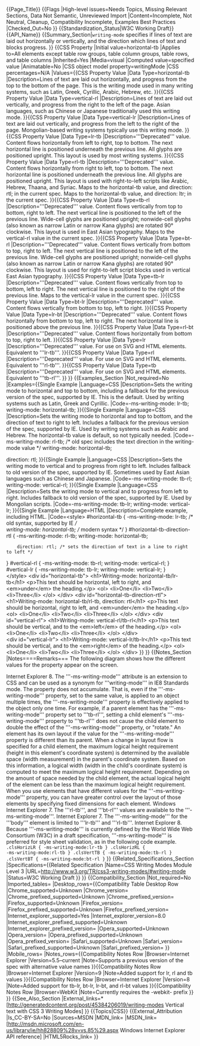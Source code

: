 {{Page_Title}}
{{Flags
|High-level issues=Needs Topics, Missing Relevant Sections, Data Not Semantic, Unreviewed Import
|Content=Incomplete, Not Neutral, Cleanup, Compatibility Incomplete, Examples Best Practices
|Checked_Out=No
}}
{{Standardization_Status|W3C Working Draft}}
{{API_Name}}
{{Summary_Section|<code>writing-mode</code> specifies if lines of text are laid out horizontally or vertically, and the direction which lines of text and blocks progress. }}
{{CSS Property
|Initial value=horizontal-tb
|Applies to=All elements except table row groups, table column groups, table rows, and table columns
|Inherited=Yes
|Media=visual
|Computed value=specified value
|Animatable=No
|CSS object model property=writingMode
|CSS percentages=N/A
|Values={{CSS Property Value
|Data Type=horizontal-tb
|Description=Lines of text are laid out horizontally, and progress from the top to the bottom of the page. This is the writing mode used in many writing systems, such as Latin, Greek, Cyrillic, Arabic, Hebrew, etc.
}}{{CSS Property Value
|Data Type=vertical-rl
|Description=Lines of text are laid out vertically, and progress from the right to the left of the page. Asian languages, such as Chinese or Japanese traditionally used this writing mode.
}}{{CSS Property Value
|Data Type=vertical-lr
|Description=Lines of text are laid out vertically, and progress from the left to the right of the page. Mongolian-based writing systems typically use this writing mode.
}}{{CSS Property Value
|Data Type=lr-tb
|Description='''Deprecated''' value. Content flows horizontally from left to right, top to bottom. The next horizontal line is positioned underneath the previous line. All glyphs are positioned upright. This layout is used by most writing systems.
}}{{CSS Property Value
|Data Type=rl-tb
|Description='''Deprecated''' value. Content flows horizontally from right to left, top to bottom. The next horizontal line is positioned underneath the previous line. All glyphs are positioned upright. This layout is used with right-to-left scripts like Arabic, Hebrew, Thaana, and Syriac. Maps to the horizontal-tb value, and direction: rtl; in the current spec. Maps to the horizontal-tb value, and direction: ltr; in the current spec.
}}{{CSS Property Value
|Data Type=tb-rl
|Description='''Deprecated''' value. Content flows vertically from top to bottom, right to left. The next vertical line is positioned to the left of the previous line. Wide-cell glyphs are positioned upright; nonwide-cell glyphs (also known as narrow Latin or narrow Kana glyphs) are rotated 90° clockwise. This layout is used in East Asian typography. Maps to the vertical-rl value in the current spec.
}}{{CSS Property Value
|Data Type=bt-rl
|Description='''Deprecated''' value. Content flows vertically from bottom to top, right to left. The next vertical line is positioned to the left of the previous line. Wide-cell glyphs are positioned upright; nonwide-cell glyphs (also known as narrow Latin or narrow Kana glyphs) are rotated 90° clockwise. This layout is used for right-to-left script blocks used in vertical East Asian typography.
}}{{CSS Property Value
|Data Type=tb-lr
|Description='''Deprecated''' value. Content flows vertically from top to bottom, left to right. The next vertical line is positioned to the right of the previous line. Maps to the vertical-lr value in the current spec.
}}{{CSS Property Value
|Data Type=bt-lr
|Description='''Deprecated''' value. Content flows vertically from bottom to top, left to right.
}}{{CSS Property Value
|Data Type=lr-bt
|Description='''Deprecated''' value. Content flows horizontally from bottom to top, left to right. The next horizontal line is positioned above the previous line.
}}{{CSS Property Value
|Data Type=rl-bt
|Description='''Deprecated''' value. Content flows horizontally from bottom to top, right to left.
}}{{CSS Property Value
|Data Type=lr
|Description='''Deprecated''' value. For use on SVG and HTML elements. Equivalent to '''lr-tb'''.
}}{{CSS Property Value
|Data Type=rl
|Description='''Deprecated''' value. For use on SVG and HTML elements. Equivalent to '''rl-tb'''.
}}{{CSS Property Value
|Data Type=tb
|Description='''Deprecated''' value. For use on SVG and HTML elements. Equivalent to '''tb-rl'''.
}}
}}
{{Examples_Section
|Not_required=No
|Examples={{Single Example
|Language=CSS
|Description=Sets the writing mode to horizontal and top to bottom, including a fallback for the previous version of the spec, supported by IE. This is the default. Used by writing systems such as Latin, Greek and Cyrillic.
|Code=-ms-writing-mode: lr-tb; 
writing-mode: horizontal-tb;
}}{{Single Example
|Language=CSS
|Description=Sets the writing mode to horizontal and top to bottom, and the direction of text to right to left. Includes a fallback for the previous version of the spec, supported by IE. Used by writing systems such as Arabic and Hebrew. The horizontal-tb value is default, so not typically needed.
|Code=-ms-writing-mode: rl-tb; /* old spec includes the text direction in the writing-mode value */
writing-mode: horizontal-tb;

direction: rtl;
}}{{Single Example
|Language=CSS
|Description=Sets the writing mode to vertical and to progress from right to left. Includes fallback to old version of the spec, supported by IE. Sometimes used by East Asian languages such as Chinese and Japanese.
|Code=-ms-writing-mode: tb-rl;
writing-mode: vertical-rl;
}}{{Single Example
|Language=CSS
|Description=Sets the writing mode to vertical and to progress from left to right. Includes fallback to old version of the spec, supported by IE. Used by Mongolian scripts.
|Code=-ms-writing-mode: tb-lr;
writing-mode: vertical-lr;
}}{{Single Example
|Language=HTML
|Description=Complete example, including HTML.
|Code=&lt;style&gt;
    #horizontal-tb {
	-ms-writing-mode: lr-tb;  /* old syntax, supported by IE */		
	writing-mode: horizontal-tb;  /* modern syntax */
    }
   #horizontal-tb-direction-rtl {
	-ms-writing-mode: rl-tb;
        writing-mode: horizontal-tb;
	
        direction: rtl; /* sets the direction of text in a line to right to left */
   }
   #vertical-rl {
        -ms-writing-mode: tb-rl;
	writing-mode: vertical-rl; 
    }
    #vertical-lr {
	-ms-writing-mode: tb-lr;
        writing-mode: vertical-lr;
    }	
&lt;/style&gt;
&lt;div id="horizontal-tb"&gt;
    &lt;h1&gt;Writing-mode: horizontal-tb/lr-tb&lt;/h1&gt;
    &lt;p&gt;This text should be horizontal, left to right, and &lt;em>under&lt;/em&gt; the heading.&lt;/p&gt;
    &lt;ol&gt;
        &lt;li>One&lt;/li&gt;
	&lt;li>Two&lt;/li&gt;
	&lt;li>Three&lt;/li&gt;
    &lt;/ol&gt;
&lt;/div&gt;
&lt;div id="horizontal-tb-direction-rtl"&gt;
    &lt;h1&gt;Writing-mode: horizontal-tb/rl-tb, direction: rtl&lt;/h1&gt;
    &lt;p&gt;This text should be horizontal, right to left, and &lt;em&gt;under&lt;/em&gt; the heading.&lt;/p&gt;
    &lt;ol>
	&lt;li&gt;One&lt;/li&gt;
	&lt;li&gt;Two&lt;/li&gt;
	&lt;li&gt;Three&lt;/li&gt;
    &lt;/ol&gt;
&lt;/div&gt;
&lt;div id="vertical-rl"&gt;
        &lt;h1&gt;Writing-mode: vertical-rl/tb-rl&lt;/h1&gt;
        &lt;p&gt;This text should be vertical, and to the &lt;em&gt;left&lt;/em&gt; of the heading.&lt;/p&gt;
	 &lt;ol&gt;
              &lt;li&gt;One&lt;/li&gt;
              &lt;li&gt;Two&lt;/li&gt;
	      &lt;li&gt;Three&lt;/li&gt;
	 &lt;/ol&gt;
&lt;/div&gt;	
&lt;div id="vertical-lr"&gt;
	&lt;h1&gt;Writing-mode: vertical-lr/tb-lr&lt;/h1&gt;
	&lt;p&gt;This text should be vertical, and to the &lt;em&gt;right&lt;/em&gt; of the heading.&lt;/p&gt;
	&lt;ol&gt;
		&lt;li&gt;One&lt;/li&gt;
		&lt;li&gt;Two&lt;/li&gt;
		&lt;li&gt;Three&lt;/li&gt;
	&lt;/ol&gt;
&lt;/div&gt;
}}
}}
{{Notes_Section
|Notes====Remarks===
The following diagram shows how the different values for the property appear on the screen.

Internet Explorer 8. The '''-ms-writing-mode''' attribute is an extension to CSS and can be used as a synonym for '''writing-mode''' in IE8 Standards mode.
The property does not accumulate.  That is, even if the '''-ms-writing-mode''' property, set to the same value, is applied to an object multiple times, the '''-ms-writing-mode''' property is effectively applied to the object only one time. For example, if a parent element has the '''-ms-writing-mode''' property set to '''tb-rl''', setting a child element's '''-ms-writing-mode''' property to '''tb-rl''' does not cause the child element to double the effect of the '''-ms-writing-mode''' property, or "rotate."
An element has its own layout if the value for the '''-ms-writing-mode''' property is different than its parent. When a change in layout flow is specified for a child element, the maximum logical height requirement (height in this element's coordinate system) is determined by the available space (width measurement) in the parent's coordinate system.  Based on this information, a logical width (width in the child's coordinate system) is computed to meet the maximum logical height requirement.  Depending on the amount of space needed by the child element, the actual logical height of the element can be less than the maximum logical height requirement.
When you use elements that have different values for the '''-ms-writing-mode''' property, you can have greater control over the layout of those elements by specifying fixed dimensions for each element.
Windows Internet Explorer 7.  The '''rl-tb''', and '''bt-rl''' values are available to the '''-ms-writing-mode'''.
Internet Explorer 7.  The '''-ms-writing-mode''' for the '''body''' element is limited to '''lr-tb''' and '''rl-tb'''.
Internet Explorer 8. Because '''-ms-writing-mode''' is currently defined by the World Wide Web Consortium (W3C) in a draft specification, '''-ms-writing-mode''' is preferred for style sheet validation, as in the following code example.
 <code>    .clsHorizLR { -ms-writing-mode:lr-tb }
     .clsHorizRL { -ms-writing-mode:rl-tb }
     .clsVertTB  { -ms-writing-mode:tb-rl }
     .clsVertBT  { -ms-writing-mode:bt-rl }</code>
}}
{{Related_Specifications_Section
|Specifications={{Related Specification
|Name=CSS Writing Modes Module Level 3
|URL=http://www.w3.org/TR/css3-writing-modes/#writing-mode
|Status=W3C Working Draft
}}
}}
{{Compatibility_Section
|Not_required=No
|Imported_tables=
|Desktop_rows={{Compatibility Table Desktop Row
|Chrome_supported=Unknown
|Chrome_version=
|Chrome_prefixed_supported=Unknown
|Chrome_prefixed_version=
|Firefox_supported=Unknown
|Firefox_version=
|Firefox_prefixed_supported=Unknown
|Firefox_prefixed_version=
|Internet_explorer_supported=Yes
|Internet_explorer_version=8.0
|Internet_explorer_prefixed_supported=Unknown
|Internet_explorer_prefixed_version=
|Opera_supported=Unknown
|Opera_version=
|Opera_prefixed_supported=Unknown
|Opera_prefixed_version=
|Safari_supported=Unknown
|Safari_version=
|Safari_prefixed_supported=Unknown
|Safari_prefixed_version=
}}
|Mobile_rows=
|Notes_rows={{Compatibility Notes Row
|Browser=Internet Explorer
|Version=5.5–current
|Note=Supports a previous version of the spec with alternative value names
}}{{Compatibility Notes Row
|Browser=Internet Explorer
|Version=9
|Note=Added support for lr, rl and tb values
}}{{Compatibility Notes Row
|Browser=Internet Explorer
|Version=8
|Note=Added support for tb-lr, bt-lr, lr-bt, and rl-bt values
}}{{Compatibility Notes Row
|Browser=WebKit
|Note=Currently requires the -webkit- prefix
}}
}}
{{See_Also_Section
|External_links=* [http://generatedcontent.org/post/45384206019/writing-modes Vertical text with CSS 3 Writing Modes]
}}
{{Topics|CSS}}
{{External_Attribution
|Is_CC-BY-SA=No
|Sources=MSDN
|MDN_link=
|MSDN_link=[http://msdn.microsoft.com/en-us/library/ie/hh828809%28v=vs.85%29.aspx Windows Internet Explorer API reference]
|HTML5Rocks_link=
}}